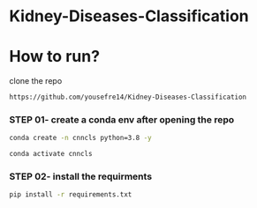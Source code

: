# Kidney-Diseases-Classification

# How to run?

clone the repo 
```bash
https://github.com/yousefre14/Kidney-Diseases-Classification
```

### STEP 01- create a conda env after opening the repo
```bash
conda create -n cnncls python=3.8 -y
```

```bash 
conda activate cnncls
```

### STEP 02- install the requirments 
```bash
pip install -r requirements.txt
```


